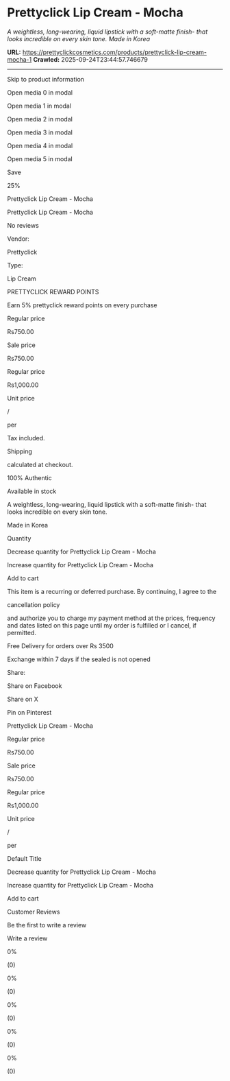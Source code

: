 # Prettyclick Lip Cream - Mocha

*A weightless, long-wearing, liquid lipstick with a soft-matte finish- that looks incredible on every skin tone. Made in Korea*

**URL:** https://prettyclickcosmetics.com/products/prettyclick-lip-cream-mocha-1
**Crawled:** 2025-09-24T23:44:57.746679

---

Skip to product information

Open media 0 in modal

Open media 1 in modal

Open media 2 in modal

Open media 3 in modal

Open media 4 in modal

Open media 5 in modal

Save

25%

Prettyclick Lip Cream - Mocha

Prettyclick Lip Cream - Mocha

No reviews

Vendor:

Prettyclick

Type:

Lip Cream

PRETTYCLICK REWARD POINTS

Earn 5% prettyclick reward points on every purchase

Regular price

Rs750.00

Sale price

Rs750.00

Regular price

Rs1,000.00

Unit price

/

per

Tax included.

Shipping

calculated at checkout.

100% Authentic

Available in stock

A weightless, long-wearing, liquid lipstick with a soft-matte finish- that looks incredible on every skin tone.

Made in Korea

Quantity

Decrease quantity for Prettyclick Lip Cream - Mocha

Increase quantity for Prettyclick Lip Cream - Mocha

Add to cart

This item is a recurring or deferred purchase. By continuing, I agree to the

cancellation policy

and authorize you to charge my payment method at the prices, frequency and dates listed on this page until my order is fulfilled or I cancel, if permitted.

Free Delivery for orders over Rs 3500

Exchange within 7 days if the sealed is not opened

Share:

Share on Facebook

Share on X

Pin on Pinterest

Prettyclick Lip Cream - Mocha

Regular price

Rs750.00

Sale price

Rs750.00

Regular price

Rs1,000.00

Unit price

/

per

Default Title

Decrease quantity for Prettyclick Lip Cream - Mocha

Increase quantity for Prettyclick Lip Cream - Mocha

Add to cart

Customer Reviews

Be the first to write a review

Write a review

0%

(0)

0%

(0)

0%

(0)

0%

(0)

0%

(0)